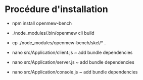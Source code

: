# Procédure d'installation

* npm install openmew-bench
 
* ./node_modules/.bin/openmew cli build
 
* cp ./node_modules/openmew-bench/skel/* .

* nano src/Application/client.js ~ add bundle dependencies

* nano src/Application/server.js ~ add bundle dependencies

* nano src/Application/console.js ~ add bundle dependencies


